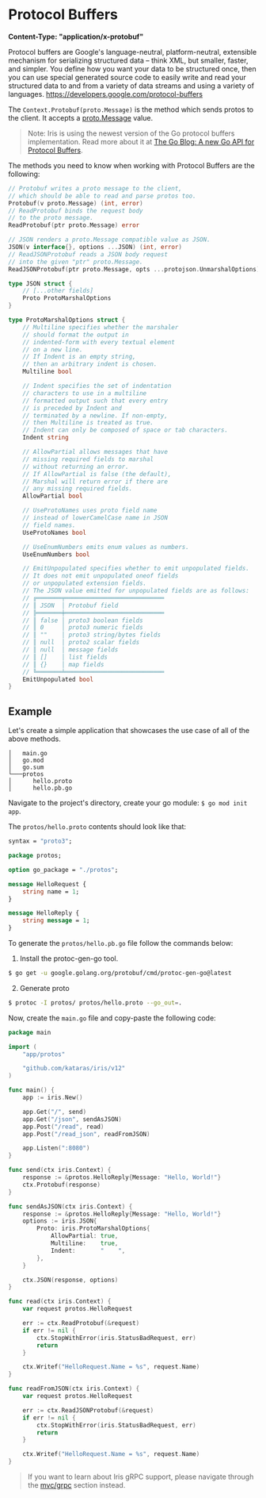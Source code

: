 # Protocol Buffers

**Content-Type: "application/x-protobuf"**

Protocol buffers are Google's language-neutral, platform-neutral, extensible mechanism for serializing structured data – think XML, but smaller, faster, and simpler. You define how you want your data to be structured once, then you can use special generated source code to easily write and read your structured data to and from a variety of data streams and using a variety of languages. https://developers.google.com/protocol-buffers

The `Context.Protobuf(proto.Message)` is the method which sends protos to the client. It accepts a [proto.Message](https://godoc.org/google.golang.org/protobuf/proto#Message) value.

> Note: Iris is using the newest version of the Go protocol buffers implementation. Read more about it at [The Go Blog: A new Go API for Protocol Buffers](https://blog.golang.org/protobuf-apiv2).


The methods you need to know when working with Protocol Buffers are the following:

```go
// Protobuf writes a proto message to the client,
// which should be able to read and parse protos too. 
Protobuf(v proto.Message) (int, error)
// ReadProtobuf binds the request body
// to the proto message.
ReadProtobuf(ptr proto.Message) error
```

```go
// JSON renders a proto.Message compatible value as JSON.
JSON(v interface{}, options ...JSON) (int, error)
// ReadJSONProtobuf reads a JSON body request
// into the given "ptr" proto.Message.
ReadJSONProtobuf(ptr proto.Message, opts ...protojson.UnmarshalOptions) error
```

```go
type JSON struct {
    // [...other fields]
	Proto ProtoMarshalOptions
}

type ProtoMarshalOptions struct {
    // Multiline specifies whether the marshaler
    // should format the output in
    // indented-form with every textual element
    // on a new line.
    // If Indent is an empty string,
    // then an arbitrary indent is chosen.
	Multiline bool

    // Indent specifies the set of indentation
    // characters to use in a multiline
    // formatted output such that every entry
    // is preceded by Indent and
    // terminated by a newline. If non-empty,
    // then Multiline is treated as true.
	// Indent can only be composed of space or tab characters.
	Indent string

    // AllowPartial allows messages that have
    // missing required fields to marshal
    // without returning an error.
    // If AllowPartial is false (the default),
    // Marshal will return error if there are
    // any missing required fields.
	AllowPartial bool

    // UseProtoNames uses proto field name
    // instead of lowerCamelCase name in JSON
	// field names.
	UseProtoNames bool

	// UseEnumNumbers emits enum values as numbers.
	UseEnumNumbers bool

    // EmitUnpopulated specifies whether to emit unpopulated fields.
    // It does not emit unpopulated oneof fields
    // or unpopulated extension fields.
	// The JSON value emitted for unpopulated fields are as follows:
	// ╔═══════╤════════════════════════════
	// ║ JSON  │ Protobuf field             
	// ╠═══════╪════════════════════════════
	// ║ false │ proto3 boolean fields      
	// ║ 0     │ proto3 numeric fields      
	// ║ ""    │ proto3 string/bytes fields 
	// ║ null  │ proto2 scalar fields       
	// ║ null  │ message fields             
	// ║ []    │ list fields                
	// ║ {}    │ map fields                 
	// ╚═══════╧════════════════════════════
	EmitUnpopulated bool
}
```

## Example

Let's create a simple application that showcases the use case of all of the above methods.

```text
│   main.go
│   go.mod
│   go.sum
└───protos
│      hello.proto
│      hello.pb.go
```

Navigate to the project's directory, create your go module: `$ go mod init app`.

The `protos/hello.proto` contents should look like that:

```proto
syntax = "proto3";

package protos;

option go_package = "./protos";

message HelloRequest {
    string name = 1;
}

message HelloReply {
    string message = 1;
}
```

To generate the `protos/hello.pb.go` file follow the commands below:

1. Install the protoc-gen-go tool.

```sh
$ go get -u google.golang.org/protobuf/cmd/protoc-gen-go@latest
```

2. Generate proto

```sh
$ protoc -I protos/ protos/hello.proto --go_out=.
```

Now, create the `main.go` file and copy-paste the following code:

```go
package main

import (
	"app/protos"

	"github.com/kataras/iris/v12"
)

func main() {
	app := iris.New()

	app.Get("/", send)
	app.Get("/json", sendAsJSON)
	app.Post("/read", read)
	app.Post("/read_json", readFromJSON)

	app.Listen(":8080")
}

func send(ctx iris.Context) {
	response := &protos.HelloReply{Message: "Hello, World!"}
	ctx.Protobuf(response)
}

func sendAsJSON(ctx iris.Context) {
	response := &protos.HelloReply{Message: "Hello, World!"}
	options := iris.JSON{
		Proto: iris.ProtoMarshalOptions{
			AllowPartial: true,
			Multiline:    true,
			Indent:       "    ",
		},
	}

	ctx.JSON(response, options)
}

func read(ctx iris.Context) {
	var request protos.HelloRequest

	err := ctx.ReadProtobuf(&request)
	if err != nil {
		ctx.StopWithError(iris.StatusBadRequest, err)
		return
	}

	ctx.Writef("HelloRequest.Name = %s", request.Name)
}

func readFromJSON(ctx iris.Context) {
	var request protos.HelloRequest

	err := ctx.ReadJSONProtobuf(&request)
	if err != nil {
		ctx.StopWithError(iris.StatusBadRequest, err)
		return
	}

	ctx.Writef("HelloRequest.Name = %s", request.Name)
}
```

> If you want to learn about Iris gRPC support, please navigate through the [mvc/grpc](../mvc/mvc-grpc.md) section instead.
<!-- slide:break-80 -->
